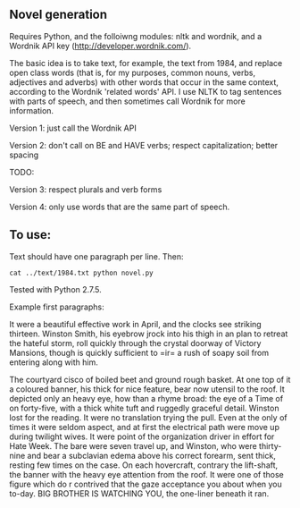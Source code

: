 Novel generation
----------------

Requires Python, and the folloiwng modules: nltk and wordnik, and a Wordnik API key (http://developer.wordnik.com/).

The basic idea is to take text, for example, the text from 1984, and replace open class words (that is, 
for my purposes, common nouns, verbs, adjectives and adverbs) with other words that occur in the same
context, according to the Wordnik 'related words' API. I use NLTK to tag sentences with parts of speech,
and then sometimes call Wordnik for more information. 

Version 1: just call the Wordnik API

Version 2: don't call on BE and HAVE verbs; respect capitalization; better spacing

TODO:

Version 3: respect plurals and verb forms

Version 4: only use words that are the same part of speech.

To use:
-------

Text should have one paragraph per line. Then:

    cat ../text/1984.txt python novel.py 
 
Tested with Python 2.7.5.

Example first paragraphs:

It were a beautiful effective work in April, and the clocks see striking thirteen. Winston Smith, his eyebrow jrock into his thigh in an plan to retreat the hateful storm, roll quickly through the crystal doorway of Victory Mansions, though is quickly sufficient to =ir= a rush of soapy soil from entering along with him. 

The courtyard cisco of boiled beet and ground rough basket. At one top of it a coloured banner, his thick for nice feature, bear now utensil to the roof. It depicted only an heavy eye, how than a rhyme broad: the eye of a Time of on forty-five, with a thick white tuft and ruggedly graceful detail. Winston lost for the reading. It were no translation trying the pull. Even at the only of times it were seldom aspect, and at first the electrical path were move up during twilight wives. It were point of the organization driver in effort for Hate Week. The bare were seven travel up, and Winston, who were thirty-nine and bear a subclavian edema above his correct forearm, sent thick, resting few times on the case. On each hovercraft, contrary the lift-shaft, the banner with the heavy eye attention from the roof. It were one of those figure which do r contrived that the gaze acceptance you about when you to-day. BIG BROTHER IS WATCHING YOU, the one-liner beneath it ran. 
